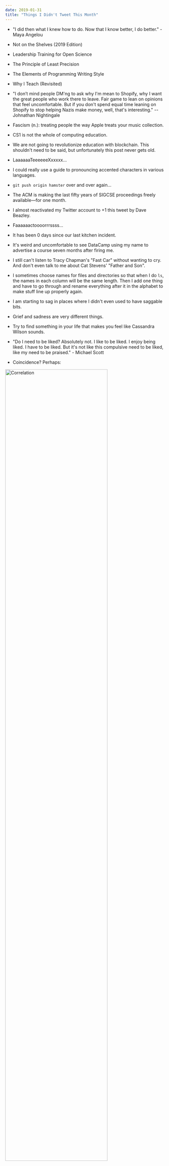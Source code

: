 ```yaml
---
date: 2019-01-31
title: "Things I Didn't Tweet This Month"
---
```


-   "I did then what I knew how to do. Now that I know better, I do better." - Maya Angelou

-   Not on the Shelves (2019 Edition)

-   Leadership Training for Open Science

-   The Principle of Least Precision

-   The Elements of Programming Writing Style

-   Why I Teach (Revisited)

-   "I don’t mind people DM'ng to ask why I'm mean to Shopify, why I want the great people who work there to leave.
    Fair game to lean on opinions that feel uncomfortable.
    But if you don't spend equal time leaning on Shopify to stop helping Nazis make money, well, that's interesting."
    -- Johnathan Nightingale

-   Fascism (n.): treating people the way Apple treats your music collection.

-   CS1 is not the whole of computing education.

-   We are not going to revolutionize education with blockchain.
    This shouldn't need to be said,
    but unfortunately this post never gets old.

-   LaaaaaaTeeeeeeXxxxxx…

-   I could really use a guide to pronouncing accented characters in various languages.

-   `git push origin hamster` over and over again…

-   The ACM is making the last fifty years of SIGCSE proceedings freely available—for one month.

-   I almost reactivated my Twitter account to +1 this tweet by Dave Beazley.

-   Faaaaaactoooorrrssss…

-   It has been 0 days since our last kitchen incident.

-   It's weird and uncomfortable to see DataCamp
    using my name to advertise a course
    seven months after firing me.

-   I still can't listen to Tracy Chapman's "Fast Car" without wanting to cry.
    And don't even talk to me about Cat Stevens' "Father and Son".

-   I sometimes choose names for files and directories so that when I do `ls`, the names in each column will be the same length.
    Then I add one thing and have to go through and rename everything after it in the alphabet to make stuff line up properly again.

-   I am starting to sag in places where I didn't even used to have saggable bits.

-   Grief and sadness are very different things.

-   Try to find something in your life that makes you feel like Cassandra Wilson sounds.

-   "Do I need to be liked? Absolutely not. I like to be liked. I enjoy being liked. I have to be liked. But it's not like this compulsive need to be liked, like my need to be praised." - Michael Scott

-   Coincidence? Perhaps:

<p><a href="@root/files/2019/01/correlation.png"><img src="@root/files/2019/01/correlation.png" width="80%" alt="Correlation"></a></p>
